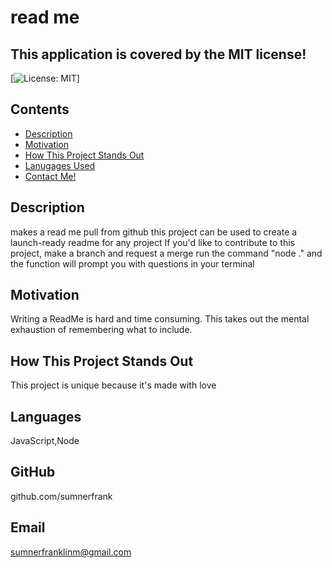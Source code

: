 
  # read me
  ## This application is covered by the MIT license!
  [![License: MIT](https://img.shields.io/badge/License-MIT-yellow.svg)]
  ## Contents
  - [Description](#description)
  - [Motivation](#motivation)
  - [How This Project Stands Out](#unique)
  - [Lanugages Used](#languages)
  - [Contact Me!](#gitHub)
  ## Description
  makes a read me
  pull from github
  this project can be used to create a launch-ready readme for any project
  If you'd like to contribute to this project, make a branch and request a merge
  run the command "node ." and the function will prompt you with questions in your terminal
  ## Motivation
  Writing a ReadMe is hard and time consuming. This takes out the mental exhaustion of remembering what to include. 
  ## How This Project Stands Out
  This project is unique because it's made with love
  ## Languages
  JavaScript,Node
  ## GitHub
  github.com/sumnerfrank
  ## Email
  sumnerfranklinm@gmail.com
